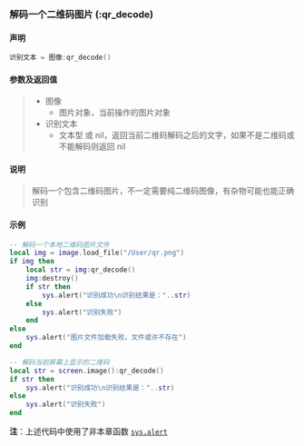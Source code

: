 ### 解码一个二维码图片 (**:qr\_decode**)


#### 声明
```lua
识别文本 = 图像:qr_decode()
```


#### 参数及返回值
> - 图像
>   - 图片对象，当前操作的图片对象
> - 识别文本
>   - 文本型 或 nil，返回当前二维码解码之后的文字，如果不是二维码或不能解码则返回 nil


#### 说明
> 解码一个包含二维码图片，不一定需要纯二维码图像，有杂物可能也能正确识别  


#### 示例  
```lua
-- 解码一个本地二维码图片文件
local img = image.load_file("/User/qr.png")
if img then
    local str = img:qr_decode()
    img:destroy()
    if str then
        sys.alert("识别成功\n识别结果是："..str)
    else
        sys.alert("识别失败")
    end
else
    sys.alert("图片文件加载失败，文件或许不存在")
end
```
```lua
-- 解码当前屏幕上显示的二维码
local str = screen.image():qr_decode()
if str then
    sys.alert("识别成功\n识别结果是："..str)
else
    sys.alert("识别失败")
end
```
**注**：上述代码中使用了非本章函数 [`sys.alert`](/Handbook/sys/sys.alert.md)

